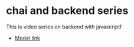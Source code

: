 # chai and backend series

This is video series on backend with javascriptf

- [Model link](https://farahn0104.github.io/portfolio-farhan/)
